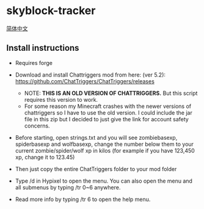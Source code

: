 # skyblock-tracker

[简体中文](https://github.com/TCreopargh/skyblock-tracker/master/README-CN.md)

## Install instructions

 * Requires forge

 * Download and install Chattriggers mod from here: (ver 5.2): <https://github.com/ChatTriggers/ChatTriggers/releases>

   - NOTE: **THIS IS AN OLD VERSION OF CHATTRIGGERS.** But this script requires this version to work.
   - For some reason my Minecraft crashes with the newer versions of chattriggers so I have to use the old version.
I could include the jar file in this zip but I decided to just give the link for account safety concerns.

 * Before starting, open strings.txt and you will see zombiebasexp, spiderbasexp and wolfbasexp, change the number below them to your current zombie/spider/wolf xp in kilos (for example if you have 123,450 xp, change it to 123.45)

 * Then just copy the entire ChatTriggers folder to your mod folder

 * Type /d in Hypixel to open the menu. You can also open the menu and all submenus by typing /tr 0~6 anywhere.

 * Read more info by typing /tr 6 to open the help menu.
